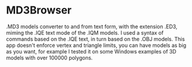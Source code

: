 # MD3Browser
.MD3 models converter to and from text form, with the extension .ED3, miming the .IQE text mode of the .IQM models.
I used a syntax of commands based on the .IQE text, in turn based on the .OBJ models.
This app doesn't enforce vertex and triangle limits, you can have models as big as you want, for example I tested it on some Windows examples of 3D models with over 100000 polygons.
